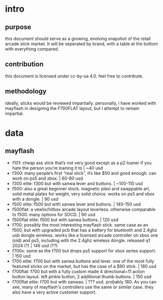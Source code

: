 # intro
## purpose
this document should serve as a growing, evolving snapshot of the retail arcade stick market. It will be seperated by brand, with a table at the bottom with everything compared.
## contribution
this document is licensed under cc-by-sa 4.0. feel free to contribute.
## methodology
ideally, sticks would be reviewed impartially. personally, i have worked with mayflash in designing the F700FLAT layout, but i attempt to remain impartial.
# data
## mayflash
- f101: cheap ass stick that’s not very good except as a p2 loaner if you hate the person you’re loaning it to | ~40 usd
- f300: many people’s first “real stick”, it’s like $50 and good enough. can work on ps5 and xbox. | 60-80 usd
- f300 elite: f300 but with sanwa lever and buttons. | ~100-110 usd
- f500: also a great beginner stock. magnetic plexi and swappable art, solid metal plates for weight, very solid choice. works on ps5 and xbox with a dongle. | 90 usd
- f500 elite: f500 but with sanwa lever and buttons. | 140-150 usd
- f500flat: a vewlix/hitbox arcade layout leverless. otherwise comparable to f500. many options for SOCD. | 90 usd
- f500flat elite: f500 but with sanwa buttons. | 120 usd
- f700: possibly the most interesting mayflash stick. same case as an f500, but with upgraded pcb that has a battery for bluetooth and 2.4ghz usb dongle wireless. works like a licensed arcade controller on xbox one (old) and ps5, including with the 2.4ghz wireless dongle. released q1 2024 (?) | 146 usd (??)
- f700x: same as the f700 but drops ps5 support for xbox series support. | 150 usd
- f700 elite: f700 but with sanwa buttons and lever. one of the most fully featured sticks on the market, but has the case of a $90 stick. | 180 usd
- f700flat: f700 but with a fully custom made 4 directional+11 action button layout. left pinkie button, 2 additional thumb buttons. | 150 usd
- f700flat elite: f700 but with sanwas. | ??? usd. probably 180.
As you can see, many of mayflash's controllers use the same or similar case. they also have a very active customer support.

## 
